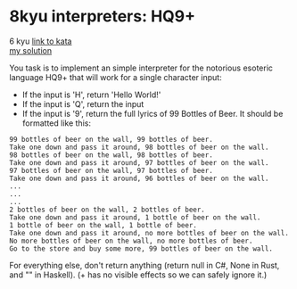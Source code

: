 # 8kyu interpreters: HQ9+
6 kyu
[link to kata](https://www.codewars.com/kata/591588d49f4056e13f000001/train/javascript)
<br>
[my solution](./kata.js)

You task is to implement an simple interpreter for the notorious esoteric language HQ9+ that will work for a single character input:

- If the input is 'H', return 'Hello World!'
- If the input is 'Q', return the input
- If the input is '9', return the full lyrics of 99 Bottles of Beer. It should be formatted like this:
```
99 bottles of beer on the wall, 99 bottles of beer.
Take one down and pass it around, 98 bottles of beer on the wall.
98 bottles of beer on the wall, 98 bottles of beer.
Take one down and pass it around, 97 bottles of beer on the wall.
97 bottles of beer on the wall, 97 bottles of beer.
Take one down and pass it around, 96 bottles of beer on the wall.
...
...
...
2 bottles of beer on the wall, 2 bottles of beer.
Take one down and pass it around, 1 bottle of beer on the wall.
1 bottle of beer on the wall, 1 bottle of beer.
Take one down and pass it around, no more bottles of beer on the wall.
No more bottles of beer on the wall, no more bottles of beer.
Go to the store and buy some more, 99 bottles of beer on the wall.
```
For everything else, don't return anything (return null in C#, None in Rust, and "" in Haskell).
(+ has no visible effects so we can safely ignore it.)